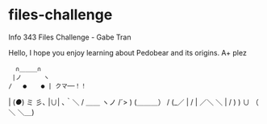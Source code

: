 files-challenge
===============

Info 343 Files Challenge - Gabe Tran

Hello, I hope you enjoy learning about Pedobear and its origins. A+ plez

      ∩＿＿＿∩
     |ノ      ヽ
    /   ●    ● | クマ──！！
   |     (_●_) ミ
  彡､     |∪|  ､｀＼
/ ＿＿    ヽノ /´>   )
(＿＿＿）     /  (_／
  |        /
  |   ／＼  ＼
  | /     )   )
   ∪     （   ＼
           ＼＿)
